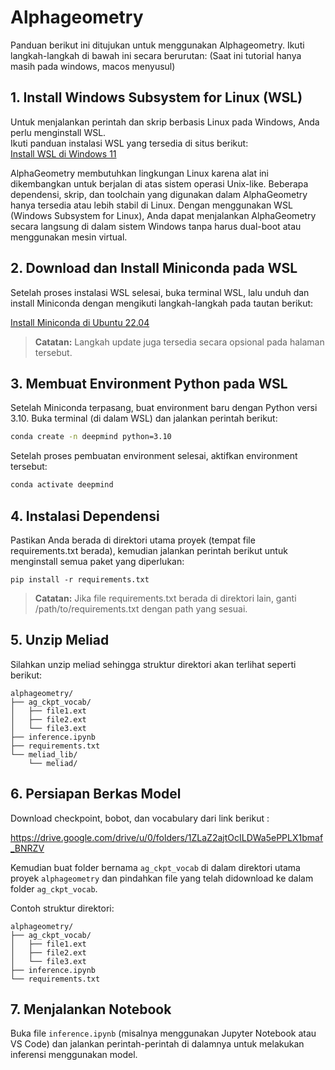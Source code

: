 # Alphageometry

Panduan berikut ini ditujukan untuk menggunakan Alphageometry. Ikuti langkah-langkah di bawah ini secara berurutan:
(Saat ini tutorial hanya masih pada windows, macos menyusul)

## 1. Install Windows Subsystem for Linux (WSL)

Untuk menjalankan perintah dan skrip berbasis Linux pada Windows, Anda perlu menginstall WSL.  
Ikuti panduan instalasi WSL yang tersedia di situs berikut:  
[Install WSL di Windows 11](https://pureinfotech.com/install-wsl-windows-11/)

AlphaGeometry membutuhkan lingkungan Linux karena alat ini dikembangkan untuk berjalan di atas sistem operasi Unix-like. Beberapa dependensi, skrip, dan toolchain yang digunakan dalam AlphaGeometry hanya tersedia atau lebih stabil di Linux. Dengan menggunakan WSL (Windows Subsystem for Linux), Anda dapat menjalankan AlphaGeometry secara langsung di dalam sistem Windows tanpa harus dual-boot atau menggunakan mesin virtual.

## 2. Download dan Install Miniconda pada WSL
 
Setelah proses instalasi WSL selesai, buka terminal WSL, lalu unduh dan install Miniconda dengan mengikuti langkah-langkah pada tautan berikut:

[Install Miniconda di Ubuntu 22.04](https://www.rosehosting.com/blog/how-to-install-miniconda-on-ubuntu-22-04/)  
> **Catatan:** Langkah update juga tersedia secara opsional pada halaman tersebut.

## 3. Membuat Environment Python pada WSL

Setelah Miniconda terpasang, buat environment baru dengan Python versi 3.10. Buka terminal (di dalam WSL) dan jalankan perintah berikut:

```bash
conda create -n deepmind python=3.10
```

Setelah proses pembuatan environment selesai, aktifkan environment tersebut:

```bash
conda activate deepmind
```

## 4. Instalasi Dependensi

Pastikan Anda berada di direktori utama proyek (tempat file requirements.txt berada), kemudian jalankan perintah berikut untuk menginstall semua paket yang diperlukan:

```
pip install -r requirements.txt
```

> **Catatan:** Jika file requirements.txt berada di direktori lain, ganti /path/to/requirements.txt dengan path yang sesuai.


## 5. Unzip Meliad

Silahkan unzip meliad sehingga struktur direktori akan terlihat seperti berikut:
```
alphageometry/
├── ag_ckpt_vocab/
│   ├── file1.ext
│   ├── file2.ext
│   └── file3.ext
├── inference.ipynb
├── requirements.txt
└── meliad_lib/
    └── meliad/
```

## 6. Persiapan Berkas Model

Download checkpoint, bobot, dan vocabulary dari link berikut :

https://drive.google.com/drive/u/0/folders/1ZLaZ2ajtOcILDWa5ePPLX1bmaf_BNRZV

Kemudian buat folder bernama <code>ag_ckpt_vocab</code> di dalam direktori utama proyek <code>alphageometry</code> dan pindahkan file yang telah didownload ke dalam folder <code>ag_ckpt_vocab</code>.

Contoh struktur direktori:

```
alphageometry/
├── ag_ckpt_vocab/
│   ├── file1.ext
│   ├── file2.ext
│   └── file3.ext
├── inference.ipynb
└── requirements.txt
```

## 7. Menjalankan Notebook

Buka file <code>inference.ipynb</code> (misalnya menggunakan Jupyter Notebook atau VS Code) dan jalankan perintah-perintah di dalamnya untuk melakukan inferensi menggunakan model.
